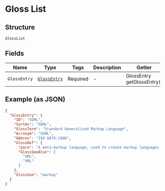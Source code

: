 
# Gloss List

## Structure

`GlossList`

## Fields

| Name | Type | Tags | Description | Getter | Setter |
|  --- | --- | --- | --- | --- | --- |
| `GlossEntry` | [`GlossEntry`](../../doc/models/gloss-entry.md) | Required | - | GlossEntry getGlossEntry() | setGlossEntry(GlossEntry glossEntry) |

## Example (as JSON)

```json
{
  "GlossEntry": {
    "ID": "SGML",
    "SortAs": "SGML",
    "GlossTerm": "Standard Generalized Markup Language",
    "Acronym": "SGML",
    "Abbrev": "ISO 8879:1986",
    "GlossDef": {
      "para": "A meta-markup language, used to create markup languages such as DocBook.",
      "GlossSeeAlso": [
        "GML",
        "XML"
      ]
    },
    "GlossSee": "markup"
  }
}
```

